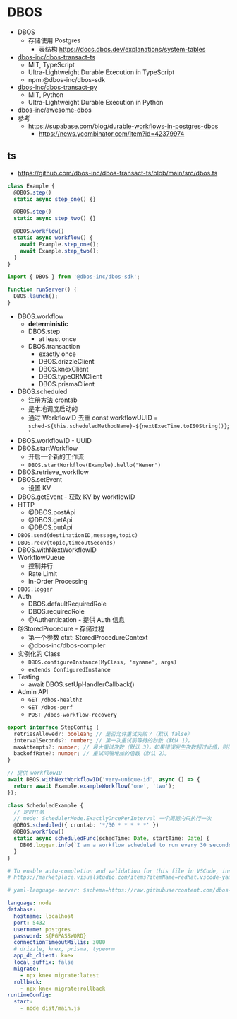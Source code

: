 # DBOS

- DBOS
  - 存储使用 Postgres
    - 表结构 https://docs.dbos.dev/explanations/system-tables
- [dbos-inc/dbos-transact-ts](https://github.com/dbos-inc/dbos-transact-ts)
  - MIT, TypeScript
  - Ultra-Lightweight Durable Execution in TypeScript
  - npm:@dbos-inc/dbos-sdk
- [dbos-inc/dbos-transact-py](https://github.com/dbos-inc/dbos-transact-py)
  - MIT, Python
  - Ultra-Lightweight Durable Execution in Python
- [dbos-inc/awesome-dbos](https://github.com/dbos-inc/awesome-dbos)
- 参考
  - https://supabase.com/blog/durable-workflows-in-postgres-dbos
    - https://news.ycombinator.com/item?id=42379974

## ts

- https://github.com/dbos-inc/dbos-transact-ts/blob/main/src/dbos.ts

```ts
class Example {
  @DBOS.step()
  static async step_one() {}

  @DBOS.step()
  static async step_two() {}

  @DBOS.workflow()
  static async workflow() {
    await Example.step_one();
    await Example.step_two();
  }
}

import { DBOS } from '@dbos-inc/dbos-sdk';

function runServer() {
  DBOS.launch();
}
```

- DBOS.workflow
  - **deterministic**
  - DBOS.step
    - at least once
  - DBOS.transaction
    - exactly once
    - DBOS.drizzleClient
    - DBOS.knexClient
    - DBOS.typeORMClient
    - DBOS.prismaClient
- DBOS.scheduled
  - 注册方法 crontab
  - 是本地调度启动的
  - 通过 WorkflowID 去重 const workflowUUID = `sched-${this.scheduledMethodName}-${nextExecTime.toISOString()}`;`
- DBOS.workflowID - UUID
- DBOS.startWorkflow
  - 开启一个新的工作流
  - `DBOS.startWorkflow(Example).hello("Wener")`
- DBOS.retrieve_workflow
- DBOS.setEvent
  - 设置 KV
- DBOS.getEvent - 获取 KV by workflowID
- HTTP
  - @DBOS.postApi
  - @DBOS.getApi
  - @DBOS.putApi
- `DBOS.send(destinationID,message,topic)`
- `DBOS.recv(topic,timeoutSeconds)`
- DBOS.withNextWorkflowID
- WorkflowQueue
  - 控制并行
  - Rate Limit
  - In-Order Processing
- `DBOS.logger`
- Auth
  - DBOS.defaultRequiredRole
  - DBOS.requiredRole
  - @Authentication - 提供 Auth 信息
- @StoredProcedure - 存储过程
  - 第一个参数 ctxt: StoredProcedureContext
  - @dbos-inc/dbos-compiler
- 实例化的 Class
  - `DBOS.configureInstance(MyClass, 'myname', args)`
  - `extends ConfiguredInstance`
- Testing
  - await DBOS.setUpHandlerCallback()
- Admin API
  - `GET /dbos-healthz`
  - `GET /dbos-perf`
  - `POST /dbos-workflow-recovery`

```ts
export interface StepConfig {
  retriesAllowed?: boolean; // 是否允许重试失败？（默认 false）
  intervalSeconds?: number; // 第一次重试前等待的秒数（默认 1）。
  maxAttempts?: number; // 最大重试次数（默认 3）。如果错误发生次数超过此值，则抛出异常。
  backoffRate?: number; // 重试间隔增加的倍数（默认 2）。
}

// 提供 workflowID
await DBOS.withNextWorkflowID('very-unique-id', async () => {
  return await Example.exampleWorkflow('one', 'two');
});

class ScheduledExample {
  // 定时任务
  // mode: SchedulerMode.ExactlyOncePerInterval 一个周期内只执行一次
  @DBOS.scheduled({ crontab: '*/30 * * * * *' })
  @DBOS.workflow()
  static async scheduledFunc(schedTime: Date, startTime: Date) {
    DBOS.logger.info(`I am a workflow scheduled to run every 30 seconds`);
  }
}
```

```yaml title="dbos-config.yaml"
# To enable auto-completion and validation for this file in VSCode, install the RedHat YAML extension
# https://marketplace.visualstudio.com/items?itemName=redhat.vscode-yaml

# yaml-language-server: $schema=https://raw.githubusercontent.com/dbos-inc/dbos-transact/main/dbos-config.schema.json

language: node
database:
  hostname: localhost
  port: 5432
  username: postgres
  password: ${PGPASSWORD}
  connectionTimeoutMillis: 3000
  # drizzle, knex, prisma, typeorm
  app_db_client: knex
  local_suffix: false
  migrate:
    - npx knex migrate:latest
  rollback:
    - npx knex migrate:rollback
runtimeConfig:
  start:
    - node dist/main.js
```
